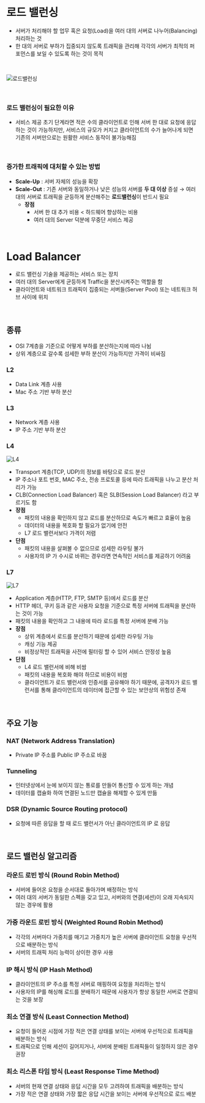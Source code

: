 # 로드 밸런싱

- 서버가 처리해야 할 업무 혹은 요청(Load)을 여러 대의 서버로 나누어(Balancing) 처리하는 것
- 한 대의 서버로 부하가 집중되지 않도록 트래픽을 관리해 각각의 서버가 최적의 퍼포먼스를 보일 수 있도록 하는 것이 목적

<br />

![로드밸런싱](https://user-images.githubusercontent.com/76759852/195987546-ecb975c1-7102-4743-9d87-310ac1a2a848.png)

<br />

### 로드 밸런싱이 필요한 이유

- 서비스 제공 초기 단계라면 적은 수의 클라이언트로 인해 서버 한 대로 요청에 응답하는 것이 가능하지만, 서비스의 규모가 커지고 클라이언트의 수가 늘어나게 되면 기존의 서버만으로는 원활한 서비스 동작이 불가능해짐

<br />

### 증가한 트래픽에 대처할 수 있는 방법

- **Scale-Up** : 서버 자체의 성능을 확장
- **Scale-Out** : 기존 서버와 동일하거나 낮은 성능의 서버를 **두 대 이상** 증설 → 여러 대의 서버로 트래픽을 균등하게 분산해주는 **로드밸런싱**이 반드시 필요
    - **장점**
        - 서버 한 대 추가 비용 < 하드웨어 향상하는 비용
        - 여러 대의 Server 덕분에 무중단 서비스 제공

<br />

# Load Balancer

- 로드 밸런싱 기술을 제공하는 서비스 또는 장치
- 여러 대의 Server에게 균등하게 Traffic을 분산시켜주는 역할을 함
- 클라이언트와 네트워크 트래픽이 집중되는 서버들(Server Pool) 또는 네트워크 허브 사이에 위치

<br />

## 종류

- OSI 7계층을 기준으로 어떻게 부하를 분산하는지에 따라 나뉨
- 상위 계층으로 갈수록 섬세한 부하 분산이 가능하지만 가격이 비싸짐

### L2

- Data Link 계층 사용
- Mac 주소 기반 부하 분산

### L3

- Network 계층 사용
- IP 주소 기반 부하 분산

### L4

![L4](https://user-images.githubusercontent.com/76759852/195987486-45ec294f-737d-4695-9107-ed2d9541b189.png)

- Transport 계층(TCP, UDP)의 정보를 바탕으로 로드 분산
- IP 주소나 포트 번호, MAC 주소, 전송 프로토콜 등에 따라 트래픽을 나누고 분산 처리가 가능
- CLB(Connection Load Balancer) 혹은 SLB(Session Load Balancer) 라고 부르기도 함
- **장점**
    - 패킷의 내용을 확인하지 않고 로드를 분산하므로 속도가 빠르고 효율이 높음
    - 데이터의 내용을 복호화 할 필요가 없기에 안전
    - L7 로드 밸런서보다 가격이 저렴
- **단점**
    - 패킷의 내용을 살펴볼 수 없으므로 섬세한 라우팅 불가
    - 사용자의 IP 가 수시로 바뀌는 경우라면 연속적인 서비스를 제공하기 어려움

### L7

![L7](https://user-images.githubusercontent.com/76759852/195987497-90efb678-d7e5-4a50-8d39-269ac08163bb.png)

- Application 계층(HTTP, FTP, SMTP 등)에서 로드를 분산
- HTTP 헤더, 쿠키 등과 같은 사용자 요청을 기준으로 특정 서버에 트래픽을 분산하는 것이 가능
- 패킷의 내용을 확인하고 그 내용에 따라 로드를 특정 서버에 분배 가능
- **장점**
    - 상위 계층에서 로드를 분산하기 때문에 섬세한 라우팅 가능
    - 캐싱 기능 제공
    - 비정상적인 트래픽을 사전에 필터링 할 수 있어 서비스 안정성 높음
- **단점**
    - L4 로드 밸런서에 비해 비쌈
    - 패킷의 내용을 복호화 해야 하므로 비용이 비쌈
    - 클라이언트가 로드 밸런서와 인증서를 공유해야 하기 때문에, 공격자가 로드 밸런서를 통해 클라이언트의 데이터에 접근할 수 있는 보안상의 위험성 존재

<br />

## 주요 기능

### NAT (Network Address Translation)

- Private IP 주소를 Public IP 주소로 바꿈

### Tunneling

- 인터넷상에서 눈에 보이지 않는 통로를 만들어 통신할 수 있게 하는 개념
- 데이터를 캡슐화 하여 연결된 노드만 캡슐을 해제할 수 있게 만듦

### DSR (Dynamic Source Routing protocol)

- 요청에 따른 응답을 할 때 로드 밸런서가 아닌 클라이언트의 IP 로 응답

<br />

## 로드 밸런싱 알고리즘

### 라운드 로빈 방식 (Round Robin Method)

- 서버에 들어온 요청을 순서대로 돌아가며 배정하는 방식
- 여러 대의 서버가 동일한 스펙을 갖고 있고, 서버와의 연결(세션)이 오래 지속되지 않는 경우에 활용

### 가중 라운드 로빈 방식 (Weighted Round Robin Method)

- 각각의 서버마다 가중치를 매기고 가중치가 높은 서버에 클라이언트 요청을 우선적으로 배분하는 방식
- 서버의 트래픽 처리 능력이 상이한 경우 사용

### IP 해시 방식 (IP Hash Method)

- 클라이언트의 IP 주소를 특정 서버로 매핑하여 요청을 처리하는 방식
- 사용자의 IP를 해싱해 로드를 분배하기 때문에 사용자가 항상 동일한 서버로 연결되는 것을 보장

### 최소 연결 방식 (Least Connection Method)

- 요청이 들어온 시점에 가장 적은 연결 상태를 보이는 서버에 우선적으로 트래픽을 배분하는 방식
- 트래픽으로 인해 세션이 길어지거나, 서버에 분배된 트래픽들이 일정하지 않은 경우 권장

### 최소 리스폰 타임 방식 (Least Response Time Method)

- 서버의 현재 연결 상태와 응답 시간을 모두 고려하여 트래픽을 배분하는 방식
- 가장 적은 연결 상태와 가장 짧은 응답 시간을 보이는 서버에 우선적으로 로드 배분
